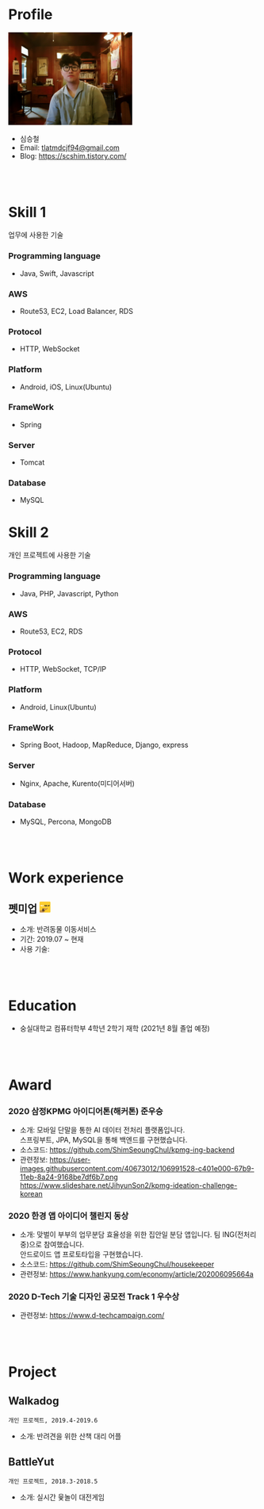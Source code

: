 # Profile
<img alt="프로필이미지" src="https://github.com/ShimSeoungChul/RESUME/raw/master/images/profile.jpeg" width="250">

- 심승철
- Email: tlatmdcjf94@gmail.com
- Blog: https://scshim.tistory.com/

<br /><br />
# Skill 1
업무에 사용한 기술
### Programming language
- Java, Swift, Javascript

### AWS
- Route53, EC2, Load Balancer, RDS

### Protocol
- HTTP, WebSocket

### Platform
- Android, iOS, Linux(Ubuntu)

### FrameWork
- Spring

### Server
- Tomcat

### Database
- MySQL

# Skill 2
개인 프로젝트에 사용한 기술
### Programming language
- Java, PHP, Javascript, Python

### AWS
- Route53, EC2, RDS

### Protocol
- HTTP, WebSocket, TCP/IP

### Platform
- Android, Linux(Ubuntu)

### FrameWork
- Spring Boot, Hadoop, MapReduce, Django, express

### Server
- Nginx, Apache, Kurento(미디어서버)

### Database
- MySQL, Percona, MongoDB

<br /><br />
# Work experience
## 펫미업 <img src="https://github.com/ShimSeoungChul/RESUME/raw/master/images/petmeup.png" alt="펫미업 로고" width="22" height="22"/>
- 소개: 반려동물 이동서비스
- 기간: 2019.07 ~ 현재
- 사용 기술:

<br /><br />
# Education
- 숭실대학교 컴퓨터학부 4학년 2학기 재학 (2021년 8월 졸업 예정)

<br /><br />
# Award

### 2020 삼정KPMG 아이디어톤(해커톤) 준우승
- 소개: 모바일 단말을 통한 AI 데이터 전처리 플랫폼입니다.<br/>
스프링부트, JPA, MySQL을 통해 백엔드를 구현했습니다.   
- 소스코드: https://github.com/ShimSeoungChul/kpmg-ing-backend <br/>
- 관련정보: https://user-images.githubusercontent.com/40673012/106991528-c401e000-67b9-11eb-8a24-9168be7df6b7.png
          https://www.slideshare.net/JihyunSon2/kpmg-ideation-challenge-korean

### 2020 한경 앱 아이디어 챌린지 동상
- 소개: 맞벌이 부부의 업무분담 효율성을 위한 집안일 분담 앱입니다. 팀 ING(전처리중)으로 참여했습니다. <br/>
안드로이드 앱 프로토타입을 구현했습니다.
- 소스코드: https://github.com/ShimSeoungChul/housekeeper
- 관련정보: https://www.hankyung.com/economy/article/202006095664a
### 2020 D-Tech 기술 디자인 공모전 Track 1 우수상
- 관련정보: https://www.d-techcampaign.com/

<br /><br />
# Project
## Walkadog
`개인 프로젝트, 2019.4-2019.6`
- 소개: 반려견을 위한 산책 대리 어플
## BattleYut
`개인 프로젝트, 2018.3-2018.5`
- 소개: 실시간 윷놀이 대전게임
